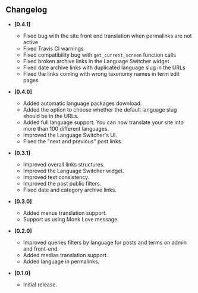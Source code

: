 ## Changelog

- **[0.4.1]**
    + Fixed bug with the site front end translation when permalinks are not active
    + Fixed Travis CI warnings
    + Fixed compatibility bug with `get_current_screen` function calls
    + Fixed broken archive links in the Language Switcher widget
    + Fixed date archive links with duplicated language slug in the URLs
    + Fixed the links coming with wrong taxonomy names in term edit pages

- **[0.4.0]**
    + Added automatic language packages download.
    + Added the option to choose whether the default language slug should be in the URLs.
    + Added full language support. You can now translate your site into more than 100 different languages.
    + Improved the Language Switcher's UI.
    + Fixed the "next and previous" post links.

- **[0.3.1]**
    + Improved overall links structures.
    + Improved the Language Switcher widget.
    + Improved text consistency.
    + Improved the post public filters.
    + Fixed date and category archive links.

- **[0.3.0]**
    + Added menus translation support.
    + Support us using Monk Love message.

- **[0.2.0]**
    + Improved queries filters by language for posts and terms on admin and front-end.
    + Added medias translation support.
    + Added language in permalinks.

- **[0.1.0]**
    - Initial release.
